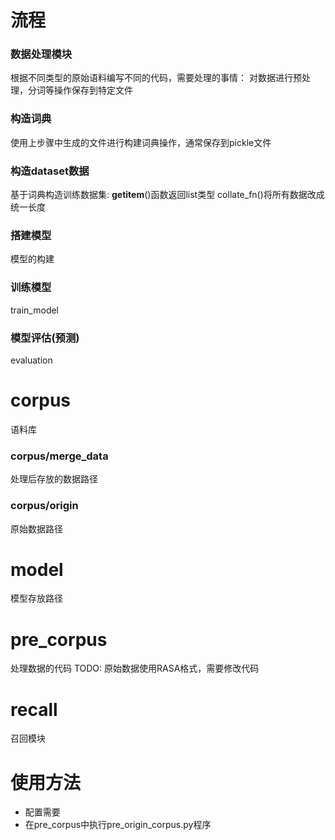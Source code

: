 # 流程

### 数据处理模块
根据不同类型的原始语料编写不同的代码，需要处理的事情：
对数据进行预处理，分词等操作保存到特定文件

### 构造词典
使用上步骤中生成的文件进行构建词典操作，通常保存到pickle文件

### 构造dataset数据
基于词典构造训练数据集:
__getitem__()函数返回list类型
collate_fn()将所有数据改成统一长度

### 搭建模型
模型的构建

### 训练模型
train_model

### 模型评估(预测)
evaluation


# corpus
语料库
### corpus/merge_data
处理后存放的数据路径
### corpus/origin
原始数据路径

# model
模型存放路径

# pre_corpus
处理数据的代码
TODO: 原始数据使用RASA格式，需要修改代码

# recall
召回模块


# 使用方法
- 配置需要
- 在pre_corpus中执行pre_origin_corpus.py程序
